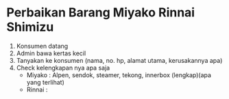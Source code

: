 # Perbaikan Barang Miyako Rinnai Shimizu
1. Konsumen datang
2. Admin bawa kertas kecil
3. Tanyakan ke konsumen (nama, no. hp, alamat utama, kerusakannya apa)
4. Check kelengkapan nya apa saja 
   - Miyako : Alpen, sendok, steamer, tekong, innerbox (lengkap)(apa yang terlihat)
   - Rinnai : 
